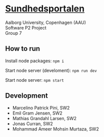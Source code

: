 # [Sundhedsportalen](http://aau.tonite.dk)

Aalborg University, Copenhagen (AAU)  
Software P2 Project  
Group 7

## How to run

Install node packages:
`npm i`

Start node server (develoment):
`npm run dev`

Start node server:
`npm start`

## Development

- Marcelino Patrick Pini, SW2
- Emil Gram Jensen, SW2
- Mathias Grandahl Larsen, SW2
- Jonas Curran, SW2
- Mohammad Ameer Mohsin Murtaza, SW2

